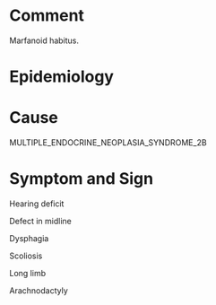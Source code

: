 # Comment

Marfanoid habitus.

# Epidemiology

# Cause

MULTIPLE_ENDOCRINE_NEOPLASIA_SYNDROME_2B

# Symptom and Sign

Hearing deficit

Defect in midline

Dysphagia

Scoliosis

Long limb

Arachnodactyly
